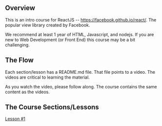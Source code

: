 ## Overview

This is an intro course for ReactJS -- https://facebook.github.io/react/. The popular view library created by Facebook.  

We recommend at least 1 year of HTML, Javascript, and nodejs. If you are new to Web Development (or Front End) this course may be a bit challenging.  

## The Flow

Each section/lesson has a README.md file. That file points to a video. The videos are critical to learning the material.  

As you watch the video, please follow along. The course contains the same content as the videos.

## The Course Sections/Lessons

[Lesson #1](/react-1/)
